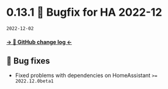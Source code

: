 # 0.13.1 🐛 Bugfix for HA 2022-12

`2022-12-02`

#### [→ 🐙 GitHub change log ←](https://github.com/Vaskivskyi/ha-asusrouter/releases/tag/0.13.1)

## 🐛 Bug fixes

- Fixed problems with dependencies on HomeAssistant `>= 2022.12.0beta1`
